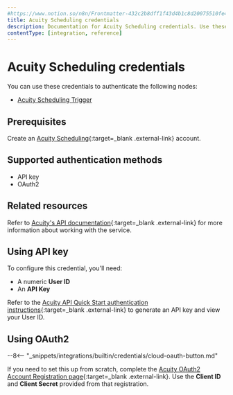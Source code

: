 ```yaml
---
#https://www.notion.so/n8n/Frontmatter-432c2b8dff1f43d4b1c8d20075510fe4
title: Acuity Scheduling credentials
description: Documentation for Acuity Scheduling credentials. Use these credentials to authenticate Acuity Scheduling in n8n, a workflow automation platform.
contentType: [integration, reference]
---
```


# Acuity Scheduling credentials

You can use these credentials to authenticate the following nodes:

- [Acuity Scheduling Trigger](/integrations/builtin/trigger-nodes/n8n-nodes-base.acuityschedulingtrigger/)

## Prerequisites

Create an [Acuity Scheduling](https://acuityscheduling.com/){:target=_blank .external-link} account.

## Supported authentication methods

- API key
- OAuth2

## Related resources

Refer to [Acuity's API documentation](https://developers.acuityscheduling.com/reference/quick-start){:target=_blank .external-link} for more information about working with the service.

## Using API key

To configure this credential, you'll need:

- A numeric **User ID**
- An **API Key**

Refer to the [Acuity API Quick Start authentication instructions](https://developers.acuityscheduling.com/reference/quick-start#authentication){:target=_blank .external-link} to generate an API key and view your User ID.

## Using OAuth2

--8<-- "_snippets/integrations/builtin/credentials/cloud-oauth-button.md"

If you need to set this up from scratch, complete the [Acuity OAuth2 Account Registration page](https://acuityscheduling.com/oauth2/register){:target=_blank .external-link}. Use the **Client ID** and **Client Secret** provided from that registration.
